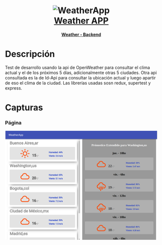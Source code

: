 <h1 align="center">
  <br>
  <img src="https://upload.wikimedia.org/wikipedia/commons/a/a7/React-icon.svg" alt="WeatherApp" width="200">
  <br>
  <a href="https://martinbobbio.github.io/frontend-weather/">Weather APP</a> 
  <br>
</h1>
<h4 align="center"><a target="_blank" href="https://github.com/martinbobbio/backend-weather">Weather - Backend</a></h4>


# Descripción

Test de desarrollo usando la api de OpenWeather para consultar el clima actual y el de los próximos 5 días, adicionalmente otras 5 ciudades.
Otra api consultada es la de Id-Api para consultar la ubicación actual y luego apartir de eso el clima de la ciudad.
Las librerías usadas sosn redux, supertest y express.

# Capturas

### Página

![Image of pagina](public/pagina.png)

